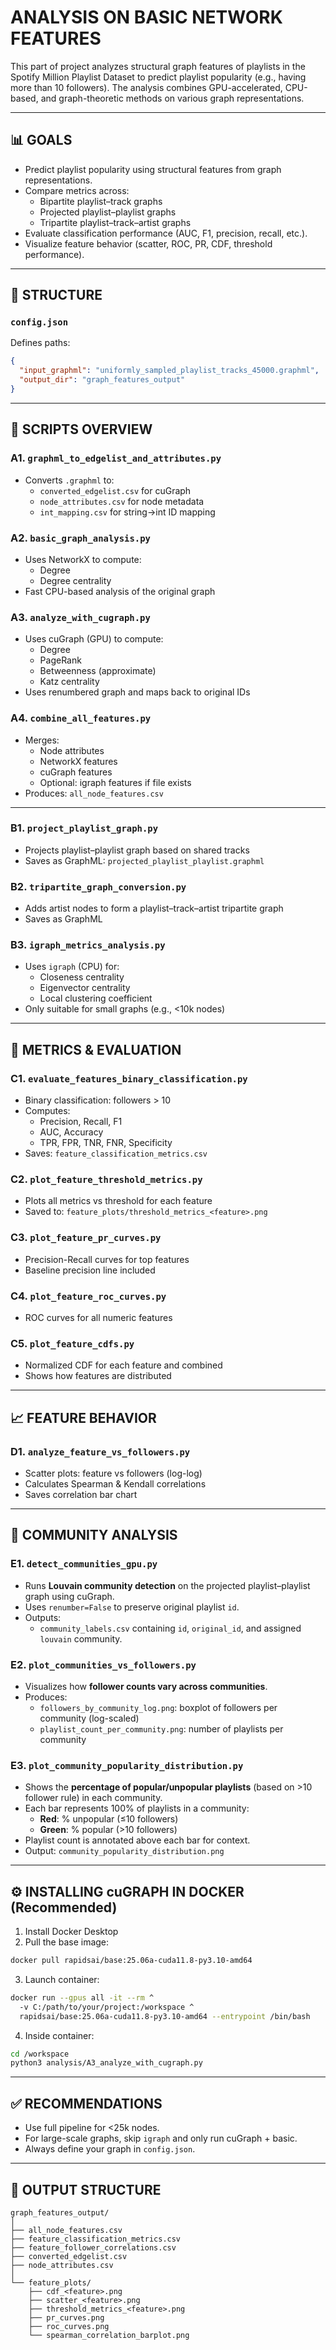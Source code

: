 
# ANALYSIS ON BASIC NETWORK FEATURES

This part of project analyzes structural graph features of playlists in the Spotify Million Playlist Dataset to predict playlist popularity (e.g., having more than 10 followers). The analysis combines GPU-accelerated, CPU-based, and graph-theoretic methods on various graph representations.

---

## 📊 GOALS

- Predict playlist popularity using structural features from graph representations.
- Compare metrics across:
  - Bipartite playlist–track graphs
  - Projected playlist–playlist graphs
  - Tripartite playlist–track–artist graphs
- Evaluate classification performance (AUC, F1, precision, recall, etc.).
- Visualize feature behavior (scatter, ROC, PR, CDF, threshold performance).

---

## 🧠 STRUCTURE

### `config.json`

Defines paths:
```json
{
  "input_graphml": "uniformly_sampled_playlist_tracks_45000.graphml",
  "output_dir": "graph_features_output"
}
```

---

## 🧩 SCRIPTS OVERVIEW

### A1. `graphml_to_edgelist_and_attributes.py`
- Converts `.graphml` to:
  - `converted_edgelist.csv` for cuGraph
  - `node_attributes.csv` for node metadata
  - `int_mapping.csv` for string→int ID mapping

### A2. `basic_graph_analysis.py`
- Uses NetworkX to compute:
  - Degree
  - Degree centrality
- Fast CPU-based analysis of the original graph

### A3. `analyze_with_cugraph.py`
- Uses cuGraph (GPU) to compute:
  - Degree
  - PageRank
  - Betweenness (approximate)
  - Katz centrality
- Uses renumbered graph and maps back to original IDs

### A4. `combine_all_features.py`
- Merges:
  - Node attributes
  - NetworkX features
  - cuGraph features
  - Optional: igraph features if file exists
- Produces: `all_node_features.csv`

---

### B1. `project_playlist_graph.py`
- Projects playlist–playlist graph based on shared tracks
- Saves as GraphML: `projected_playlist_playlist.graphml`

### B2. `tripartite_graph_conversion.py`
- Adds artist nodes to form a playlist–track–artist tripartite graph
- Saves as GraphML

### B3. `igraph_metrics_analysis.py`
- Uses `igraph` (CPU) for:
  - Closeness centrality
  - Eigenvector centrality
  - Local clustering coefficient
- Only suitable for small graphs (e.g., <10k nodes)

---

## 🧪 METRICS & EVALUATION

### C1. `evaluate_features_binary_classification.py`
- Binary classification: followers > 10
- Computes:
  - Precision, Recall, F1
  - AUC, Accuracy
  - TPR, FPR, TNR, FNR, Specificity
- Saves: `feature_classification_metrics.csv`

### C2. `plot_feature_threshold_metrics.py`
- Plots all metrics vs threshold for each feature
- Saved to: `feature_plots/threshold_metrics_<feature>.png`

### C3. `plot_feature_pr_curves.py`
- Precision-Recall curves for top features
- Baseline precision line included

### C4. `plot_feature_roc_curves.py`
- ROC curves for all numeric features

### C5. `plot_feature_cdfs.py`
- Normalized CDF for each feature and combined
- Shows how features are distributed

---

## 📈 FEATURE BEHAVIOR

### D1. `analyze_feature_vs_followers.py`
- Scatter plots: feature vs followers (log-log)
- Calculates Spearman & Kendall correlations
- Saves correlation bar chart

---

## 🧬 COMMUNITY ANALYSIS

### E1. `detect_communities_gpu.py`
- Runs **Louvain community detection** on the projected playlist–playlist graph using cuGraph.
- Uses `renumber=False` to preserve original playlist `id`.
- Outputs:  
  - `community_labels.csv` containing `id`, `original_id`, and assigned `louvain` community.

### E2. `plot_communities_vs_followers.py`
- Visualizes how **follower counts vary across communities**.
- Produces:
  - `followers_by_community_log.png`: boxplot of followers per community (log-scaled)
  - `playlist_count_per_community.png`: number of playlists per community

### E3. `plot_community_popularity_distribution.py`
- Shows the **percentage of popular/unpopular playlists** (based on >10 follower rule) in each community.
- Each bar represents 100% of playlists in a community:
  - **Red**: % unpopular (≤10 followers)
  - **Green**: % popular (>10 followers)
- Playlist count is annotated above each bar for context.
- Output: `community_popularity_distribution.png`

---

## ⚙️ INSTALLING cuGRAPH IN DOCKER (Recommended)

1. Install Docker Desktop
2. Pull the base image:
```bash
docker pull rapidsai/base:25.06a-cuda11.8-py3.10-amd64
```

3. Launch container:
```bash
docker run --gpus all -it --rm ^
  -v C:/path/to/your/project:/workspace ^
  rapidsai/base:25.06a-cuda11.8-py3.10-amd64 --entrypoint /bin/bash
```

4. Inside container:
```bash
cd /workspace
python3 analysis/A3_analyze_with_cugraph.py
```

---

## ✅ RECOMMENDATIONS

- Use full pipeline for <25k nodes.
- For large-scale graphs, skip `igraph` and only run cuGraph + basic.
- Always define your graph in `config.json`.

---

## 📁 OUTPUT STRUCTURE

```
graph_features_output/
│
├── all_node_features.csv
├── feature_classification_metrics.csv
├── feature_follower_correlations.csv
├── converted_edgelist.csv
├── node_attributes.csv
│
└── feature_plots/
    ├── cdf_<feature>.png
    ├── scatter_<feature>.png
    ├── threshold_metrics_<feature>.png
    ├── pr_curves.png
    ├── roc_curves.png
    └── spearman_correlation_barplot.png
```
